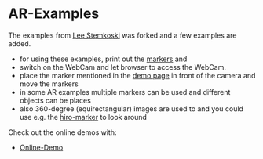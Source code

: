 # AR-Examples
The examples from [Lee Stemkoski](https://github.com/stemkoski/AR-Examples) was forked and a few examples are added.
* for using these examples, print out the [markers](markers/Marker_Printout_AR_demo.pdf) and
* switch on the WebCam and let browser to access the WebCam.
* place the marker mentioned in the [demo page](https://niebert.github.io/AR-Examples) in front of the camera and move the markers
* in some AR examples multiple markers can be used and different objects can be places
* also 360-degree (equirectangular) images are used to and you could use e.g. the [hiro-marker](markers/Marker_Printout_AR_demo.pdf) to look around

Check out the online demos with:
* [Online-Demo](https://niebert.github.io/AR-Examples)

